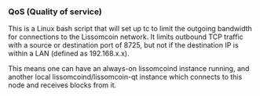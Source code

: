 ### QoS (Quality of service) ###

This is a Linux bash script that will set up tc to limit the outgoing bandwidth for connections to the Lissomcoin network. It limits outbound TCP traffic with a source or destination port of 8725, but not if the destination IP is within a LAN (defined as 192.168.x.x).

This means one can have an always-on lissomcoind instance running, and another local lissomcoind/lissomcoin-qt instance which connects to this node and receives blocks from it.
